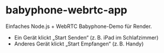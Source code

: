 # babyphone-webrtc-app
Einfaches Node.js + WebRTC Babyphone-Demo für Render.
- Ein Gerät klickt „Start Senden“ (z. B. iPad im Schlafzimmer)
- Anderes Gerät klickt „Start Empfangen“ (z. B. Handy)